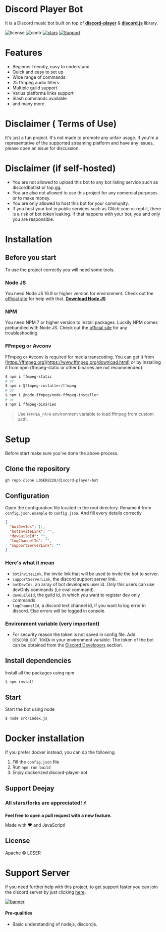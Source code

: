 # Discord Player Bot

It is a Discord music bot built on top of **[discord-player](https://npm.im/discord-player)** & **[discord.js](https://npm.im/discord.js)** library.

![license](https://img.shields.io/github/license/l0ser8228/discord-player-bot?color=gr)
![contr](https://img.shields.io/github/contributors/l0ser8228/discord-player-bot)
[![stars](https://img.shields.io/github/stars/l0ser8228/discord-player-bot?color=gr)](https://github.com/l0ser8228/discord-player-bot)
[![Support](https://img.shields.io/badge/Support-Server-blue)](https://discord.gg/8yaJBZBQTA)

# Features
- Beginner friendly, easy to understand
- Quick and easy to set up
- Wide range of commands
- 25 ffmpeg audio filters
- Multiple guild support
- Varius platforms links support
- Slash commands available
- and many more.

# Disclaimer ( Terms of Use)

It's just a fun project. It's not made to promote any unfair usage. If you're a representative of the supported streaming platform and have any issues, please open an issue for discussion.

# Disclaimer (if self-hosted)

- You are not allowed to upload this bot to any bot listing service such as discordbotlist or top.gg.
- You are also not allowed to use this project for any comercial purposes or to make money.
- You are only allowed to host this bot for your community.
- If you host your bot in public services such as Glitch.com or repl.it, there is a risk of bot token leaking. If that happens with your bot, you and only you are responsible.

# Installation

## Before you start
To use the project correctly you will need some tools.

### Node JS
You need Node JS 16.9 or higher version for environment.
Check out the [official site](https://nodejs.org/en) for help with that.
**[Download Node JS](https://nodejs.org/en/download)**

### NPM
You need NPM 7 or higher version to install packages. Luckily NPM comes prebundled with Node JS.
Check out the [official site](https://www.npmjs.com/) for any troubleshooting.

### FFmpeg or Avconv

FFmpeg or Avconv is required for media transcoding. You can get it from [https://ffmpeg.org](https://www.ffmpeg.org/download.html) or by installing it from npm (ffmpeg-static or other binaries are not recommended):

```bash
$ npm i ffmpeg-static
# or
$ npm i @ffmpeg-installer/ffmpeg
# or
$ npm i @node-ffmpeg/node-ffmpeg-installer
# or
$ npm i ffmpeg-binaries
```

> Use `FFMPEG_PATH` environment variable to load ffmpeg from custom path.

# Setup

 Before start make sure you've done the above process.

## Clone the repository
```bash
gh repo clone L0SER8228/discord-player-bot
```

## Configuration

Open the configuration file located in the root directory. Rename it from `config.json.example` to `config.json`.
And fill every details correctly.

```json
{
  "botDevIds": [],
  "botInviteLink": "",
  "devGuildId": "",
  "logChannelId": "",
  "supportServerLink": ""
}
```

### Here's what it mean

- `botinviteLink`, the invite link that will be used to invite the bot to server.
- `supportServerLink`, the discord support server link.
- `botDevIds`, an array of bot developers user id. Only this users can use devOnly commands (i,e eval command).
- `devGuildId`, the guild id, in which you want to register dev only commands.
- `logChannelId`, a discord text channel id, if you want to log error in discord. Else errors will be logged in console.

### Environment variable (very important)
- For security reason the token is not saved in config file. Add `DISCORD_BOT_TOKEN` in your environment variable. The token of the bot can be obtained from the [Discord Developers](https://discordapp.com/developers/applications) section.

## Install dependencies

Install all the packages using npm

```bash
$ npm install
```

## Start

Start the bot using node
```bash
$ node src/index.js
```

# Docker installation
If you prefer docker instead, you can do the following.

1. Fill the `config.json` file
2. Run `npm run build`
3. Enjoy dockerized discord-player-bot

## Support Deejay

### All stars/forks are appreciated! ⚡

**Feel free to open a pull request with a new feature.**

Made with ❤️ and JavaScript!

## License

[Apache © L0SER](./LICENSE)

# Support Server
If you need further help with this project, to get support faster you can join the discord server by just clicking [here](https://discord.gg/8yaJBZBQTA).

[![banner](https://invidget.switchblade.xyz/8yaJBZBQTA)](https://discord.gg/8yaJBZBQTA)

#### Pre-qualities
- Basic understanding of nodejs, discordjs.
